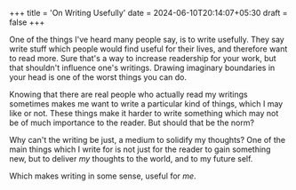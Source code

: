 +++
title = 'On Writing Usefully'
date = 2024-06-10T20:14:07+05:30
draft = false
+++

One of the things I've heard many people say, is to write usefully. They say write stuff which people would find useful for their lives, and therefore want to read more. Sure that's a way to increase readership for your work, but that shouldn't influence one's writings. Drawing imaginary boundaries in your head is one of the worst things you can do.

Knowing that there are real people who actually read my writings sometimes makes me want to write a particular kind of things, which I may like or not. These things make it harder to write something which may not be of much importance to the reader.
But should that be the norm?

Why can't the writing be just, a medium to solidify my thoughts? One of the main things which I write for is not just for the reader to gain something new, but to deliver *my*  thoughts to the world, and to my future self.

Which makes writing in some sense, useful for *me*.
